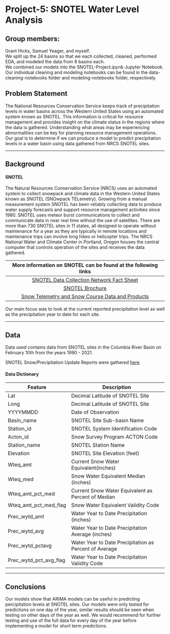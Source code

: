 # Project-5: SNOTEL Water Level Analysis

## Group members:
Grant Hicks, Samuel Yeager, and myself.  
We split up the 24 basins so that we each collected, cleaned, performed EDA, and modeled the data from 8 basins each.  
We combined our models into the SNOTEL-Project.ipynb Jupyter Notebook. Our individual cleaning and modeling notebooks can be found in the data-cleaning-notebooks folder and modeling-notebooks folder, respectively.  

## Problem Statement
The National Resources Conservation Service keeps track of precipitation levels in water basins across the Western United States using an automated system known as SNOTEL. This information is critical for resource management and provides insight on the climate status in the regions where the data is gathered. Understanding what areas may be experiencing abnormalities can be key  for planning resource management operations. Our goal is to determine if we can produce a model to predict precipitation levels in a water basin using data gathered from NRCS SNOTEL sites. 


----------------------------

## Background
#### SNOTEL
The Natural Resources Conservation Service (NRCS) uses an automated system to collect snowpack and climate data in the Western United States known as SNOTEL (SNOwpack TELemetry). Growing from a manual measurement system SNOTEL has been reliably collecting data to produce water supply forecasts and support resource management activities since 1980. SNOTEL uses meteor burst communications to collect and communicate data in near real time without the use of satellites. There are more than 730 SNOTEL sites in 11 states, all designed to operate without maintenance for a year as they are typically in remote locations and maintenance trips can involve long hikes or helicopter trips. The NRCS National Water and Climate Center in Portland, Oregon houses the central computer that controls operation of the sites and receives the data gathered.

|                  More information on SNOTEL can be found at the following links                  |
|:------------------------------------------------------------------------------------------------:|
| [SNOTEL Data Collection Network Fact Sheet](https://www.wcc.nrcs.usda.gov/factpub/sntlfct1.html) |
| [SNOTEL Brochure](https://www.wcc.nrcs.usda.gov/snotel/snotel_brochure.pdf)                      |
| [Snow Telemetry and Snow Course Data and Products](https://www.wcc.nrcs.usda.gov/snow/)          |

Our main focus was to look at the current reported precipitation level as well as the precipitation year to date for each site.

--------------------------
## Data
Data used contains data from SNOTEL sites in the Columbia River Basin on February 10th from the years 1990 - 2021.

SNOTEL Snow/Precipitation Update Reports were gathered [here](https://wcc.sc.egov.usda.gov/reports/SelectUpdateReport.html).

#### Data Dictionary
|Feature                 |Description                                             |
|------------------------|--------------------------------------------------------|
| Lat                    | Decimal Latitude of SNOTEL Site                        |
| Long                   | Decimal Latitude of SNOTEL Site                        |
| YYYYMMDD               | Date of Observation                                    |
| Basin_name             | SNOTEL Site Sub-basin Name                             |
| Station_id             | SNOTEL System Identification Code                      |
| Acton_id               | Snow Survey Program ACTON Code                         |
| Station_name           | SNOTEL Station Name                                    |
| Elevation              | SNOTEL Site Elevation (feet)                           |
| Wteq_amt               | Current Snow Water Equivalent(inches)                  |
| Wteq_med               | Snow Water Equivalent Median (inches)                  |
| Wteq_amt_pct_med       | Current Snow Water Equivalent as Percent of Median     |
| Wteq_amt_pct_med_flag  | Snow Water Equivalent Validity Code                    |
| Prec_wytd_amt          | Water Year to Date Precipitation (inches)              |
| Prec_wytd_avg          | Water Year to Date Precipitation Average (inches)      |
| Prec_wytd_pctavg       | Water Year to Date Precipitation as Percent of Average |
| Prec_wytd_pct_avg_flag | Water Year to Date Precipitation Validity Code         |


-------------------------
## Conclusions
Our models show that ARIMA models can be useful in predicting percipitation levels at SNOTEL sites. Our models were only tested for predictions on one day of the year, similar results should be seen when testing on other days of the year as well. We would recommend for further testing and use of the full data for every day of the year before implementing a model for short term predictions.
